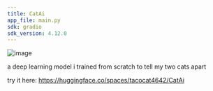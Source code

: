 ```yaml
---
title: CatAi
app_file: main.py
sdk: gradio
sdk_version: 4.12.0
---
```

![image](https://github.com/xavierdmello/CatAi/assets/18093763/cff5a36b-977e-45d1-bda8-602c2d56aab1)

a deep learning model i trained from scratch to tell my two cats apart

try it here: https://huggingface.co/spaces/tacocat4642/CatAi
